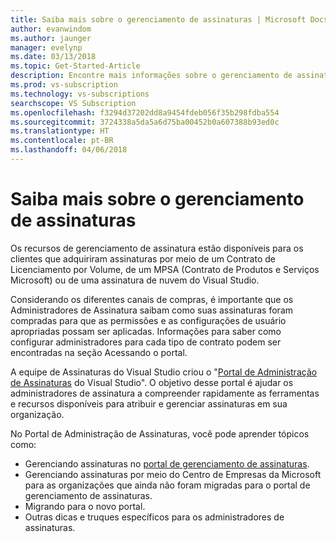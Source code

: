 ```yaml
---
title: Saiba mais sobre o gerenciamento de assinaturas | Microsoft Docs
author: evanwindom
ms.author: jaunger
manager: evelynp
ms.date: 03/13/2018
ms.topic: Get-Started-Article
description: Encontre mais informações sobre o gerenciamento de assinaturas
ms.prod: vs-subscription
ms.technology: vs-subscriptions
searchscope: VS Subscription
ms.openlocfilehash: f3294d37202dd8a9454fdeb056f35b298fdba554
ms.sourcegitcommit: 3724338a5da5a6d75ba00452b0a607388b93ed0c
ms.translationtype: HT
ms.contentlocale: pt-BR
ms.lasthandoff: 04/06/2018
---
```

# <a name="learn-about-subscription-management"></a>Saiba mais sobre o gerenciamento de assinaturas

Os recursos de gerenciamento de assinatura estão disponíveis para os clientes que adquiriram assinaturas por meio de um Contrato de Licenciamento por Volume, de um MPSA (Contrato de Produtos e Serviços Microsoft) ou de uma assinatura de nuvem do Visual Studio.  

Considerando os diferentes canais de compras, é importante que os Administradores de Assinatura saibam como suas assinaturas foram compradas para que as permissões e as configurações de usuário apropriadas possam ser aplicadas. Informações para saber como configurar administradores para cada tipo de contrato podem ser encontradas na seção Acessando o portal. 

A equipe de Assinaturas do Visual Studio criou o "[Portal de Administração de Assinaturas](https://www.visualstudio.com/subscriptions-administration/) do Visual Studio".  O objetivo desse portal é ajudar os administradores de assinatura a compreender rapidamente as ferramentas e recursos disponíveis para atribuir e gerenciar assinaturas em sua organização. 

No Portal de Administração de Assinaturas, você pode aprender tópicos como:
- Gerenciando assinaturas no [portal de gerenciamento de assinaturas](https://manage.visualstudio.com).
- Gerenciando assinaturas por meio do Centro de Empresas da Microsoft para as organizações que ainda não foram migradas para o portal de gerenciamento de assinaturas. 
- Migrando para o novo portal.
- Outras dicas e truques específicos para os administradores de assinaturas.
